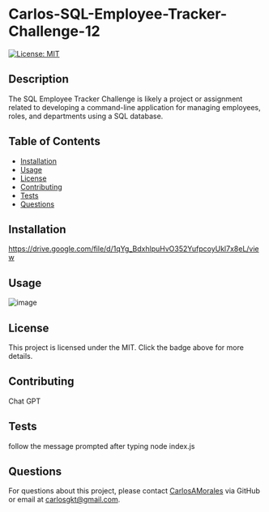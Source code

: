# Carlos-SQL-Employee-Tracker-Challenge-12

[![License: MIT](https://img.shields.io/badge/License-MIT-yellow.svg)](https://opensource.org/licenses/MIT)

## Description

The SQL Employee Tracker Challenge is likely a project or assignment related to developing a command-line application for managing employees, roles, and departments using a SQL database.
## Table of Contents

- [Installation](#installation)
- [Usage](#usage)
- [License](#license)
- [Contributing](#contributing)
- [Tests](#tests)
- [Questions](#questions)

## Installation

https://drive.google.com/file/d/1qYg_BdxhlpuHvO352YufpcoyUkl7x8eL/view

## Usage

![image](https://github.com/carlosamorales/Carlos-SQL-Employee-Tracker-Challenge-12/assets/7796766/d9a0a1a4-6364-4522-b369-3bf3637bde70)



## License

This project is licensed under the MIT. Click the badge above for more details.

## Contributing

Chat GPT

## Tests

follow the message prompted after typing node index.js

## Questions

For questions about this project, please contact [CarlosAMorales](https://github.com/CarlosAMorales) via GitHub or email at carlosgkt@gmail.com.

